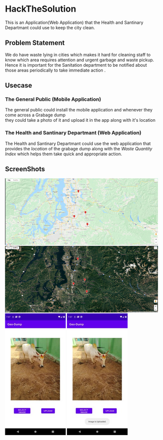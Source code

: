 # HackTheSolution
This is an Application(Web Application) that the Health and Santinary Departmant could use to keep the city clean.</br>

## Problem Statement </br>
We do have waste lying in cities which makes it hard for cleaning staff to know which area requires attention and urgent garbage and  waste pickup. </br>
Hence it is important for the Sanitation department to be notified about those areas periodically to take  immediate action . </br>

## Usecase

### The General Public (Mobile Application)
The general public could install the mobile application and whenever they come across a Grabage dump </br>they could take a photo of it and upload it in the app along with it's location

### The Health and Santinary Departmant (Web Application)
The Health and Santinary Departmant could use the web application that provides the *location* of the grabage dump along with the *Waste Quantity Index* which helps them take quick and appropriate action.

## ScreenShots
<img src="https://github.com/ArvinthKumar2502/HackTheSolution/blob/main/screenShots/map.png"></br>
<img src ="https://github.com/ArvinthKumar2502/HackTheSolution/blob/main/screenShots/satMap.png"></br>
<img src="https://github.com/ArvinthKumar2502/HackTheSolution/blob/main/screenShots/Image%20select.jpg"  width="200" height="400">
<img src="https://github.com/ArvinthKumar2502/HackTheSolution/blob/main/screenShots/Image%20Uploaded.jpg" width="200" height="400">


